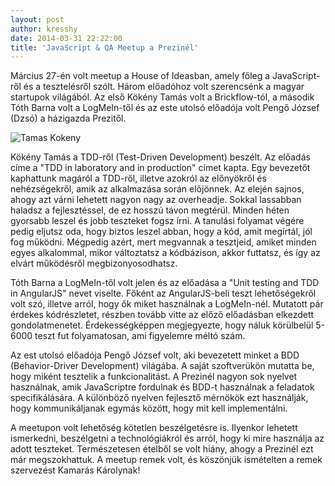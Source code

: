 ```yaml
---
layout: post
author: kresshy
date: 2014-03-31 22:22:00
title: 'JavaScript & QA Meetup a Prezinél'
---
```


Március 27-én volt meetup a House of Ideasban, amely főleg a JavaScript-ről és a tesztelésről szólt. Három előadóhoz volt szerencsénk a magyar startupok világából. Az első Kökény Tamás volt a Brickflow-tól, a második Tóth Barna volt a LogMeIn-től és az este utolsó előadója volt Pengő József (Dzsó) a házigazda Prezitől.

![Tamas Kokeny](//warp.sch.bme.hu/b42272783dc80d577b835513d131e869b44459b7/700)

Kökény Tamás a TDD-ről (Test-Driven Development) beszélt. Az előadás címe a "TDD in laboratory and in production" címet kapta. Egy bevezetőt kaphattunk magáról a TDD-ről, illetve azokról az előnyökről és nehézségekről, amik az alkalmazása során előjönnek. Az elején sajnos, ahogy azt várni lehetett nagyon nagy az overheadje. Sokkal lassabban haladsz a fejlesztéssel, de ez hosszú távon megtérül. Minden héten gyorsabb leszel és jobb teszteket fogsz írni. A tanulási folyamat végére pedig eljutsz oda, hogy biztos leszel abban, hogy a kód, amit megírtál, jól fog működni. Mégpedig azért, mert megvannak a tesztjeid, amiket minden egyes alkalommal, mikor változtatsz a kódbázison, akkor futtatsz, és így az elvárt működésről megbizonyosodhatsz.

Tóth Barna a LogMeIn-től volt jelen és az előadása a "Unit testing and TDD in AngularJS" nevet viselte. Főként az AngularJS-beli teszt lehetőségekről volt szó, illetve arról, hogy ők miket használnak a LogMeIn-nél. Mutatott pár érdekes kódrészletet, részben tovább vitte az előző előadásban elkezdett gondolatmenetet. Érdekességképpen megjegyezte, hogy náluk körülbelül 5-6000 teszt fut folyamatosan, ami figyelemre méltó szám.

Az est utolsó előadója Pengő József volt, aki bevezetett minket a BDD (Behavior-Driver Development) világába. A saját szoftverükön mutatta be, hogy miként tesztelik a funkcionalitást. A Prezinél nagyon sok nyelvet használnak, amik JavaScriptre fordulnak és BDD-t használnak a feladatok specifikálására. A különböző nyelven fejlesztő mérnökök ezt használják, hogy kommunikáljanak egymás között, hogy mit kell implementálni.

A meetupon volt lehetőség kötetlen beszélgetésre is. Ilyenkor lehetett ismerkedni, beszélgetni a technológiákról és arról, hogy ki mire használja az adott teszteket. Természetesen ételből se volt hiány, ahogy a Prezinél ezt már megszokhattuk. A meetup remek volt, és köszönjük ismételten a remek szervezést Kamarás Károlynak!
